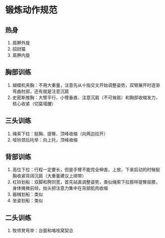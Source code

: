 # 锻炼动作规范

## 热身

1.   肩胛外旋
2.   招财猫
3.   肩胛内旋

## 胸部训练

1.   蝴蝶机夹胸：不用大重量，注意先从十指交叉开始调整姿势，双臂展开时逐渐弯曲肘部，还有就是注意沉肩
2.   史密斯推胸：大臂平行、小臂垂直、注意沉肩（不可耸肩）和胸部收缩发力，核心收紧（切莫塌腰）

## 三头训练

1.   绳索下拉：挺胸、提臀、顶峰收缩（向两边拉开）
2.   哑铃颈后托举：向上托，顶峰收缩

## 背部训练

1.   高位下拉：行程一定要长，但是手臂不能完全伸直，上放，下来启动的时候挺胸收紧背阔沉肩（大重量建议上绑带）
2.   杠铃划船：双脚和胯同宽，首先站直调整姿势，类似绳索下拉那样提臀屈膝，身体微微前倾，抬头把注意力集中在背部肌肉收缩
3.   器械划船：类似
4.   坐姿划船：类似

## 二头训练

1. 牧师凳弯举：台面和咯吱窝契合